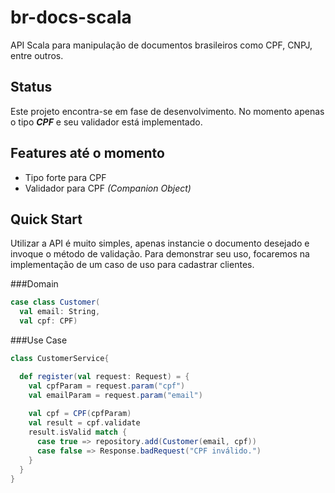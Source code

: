 # br-docs-scala

API Scala para manipulação de documentos brasileiros como CPF, CNPJ, entre outros.

## Status

Este projeto encontra-se em fase de desenvolvimento. No momento apenas o tipo ***CPF*** e seu validador está implementado.

## Features até o momento

* Tipo forte para CPF
* Validador para CPF *(Companion Object)*

## <a name="quick-start">Quick Start</a>

Utilizar a API é muito simples, apenas instancie o documento desejado e invoque o método de validação.
Para demonstrar seu uso, focaremos na implementação de um caso de uso para cadastrar clientes.

###Domain

```Scala
case class Customer(
  val email: String,
  val cpf: CPF)
```

###Use Case

```Scala
class CustomerService{

  def register(val request: Request) = {
    val cpfParam = request.param("cpf")
    val emailParam = request.param("email")
    
    val cpf = CPF(cpfParam)
    val result = cpf.validate 
    result.isValid match {
      case true => repository.add(Customer(email, cpf))
      case false => Response.badRequest("CPF inválido.")
    }
  }
}
```
